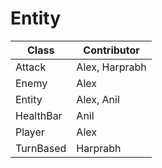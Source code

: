 # Entity
| Class | Contributor |
|-------|-------------|
|Attack|Alex, Harprabh|
|Enemy|Alex|
|Entity|Alex, Anil|
|HealthBar|Anil|
|Player|Alex|
|TurnBased|Harprabh|
